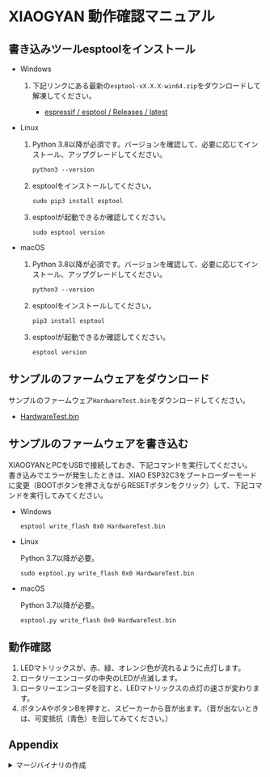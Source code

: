 # XIAOGYAN 動作確認マニュアル

## 書き込みツールesptoolをインストール

* Windows

    1. 下記リンクにある最新の`esptool-vX.X.X-win64.zip`をダウンロードして解凍してください。

        * [espressif / esptool / Releases / latest](https://github.com/espressif/esptool/releases/latest)

* Linux

    1. Python 3.8以降が必須です。バージョンを確認して、必要に応じてインストール、アップグレードしてください。

        ```
        python3 --version
        ```

    2. esptoolをインストールしてください。

        ```
        sudo pip3 install esptool
        ```

    3. esptoolが起動できるか確認してください。

        ```
        sudo esptool version
        ```

* macOS

    1. Python 3.8以降が必須です。バージョンを確認して、必要に応じてインストール、アップグレードしてください。

        ```
        python3 --version
        ```

    2. esptoolをインストールしてください。

        ```
        pip3 install esptool
        ```

    3. esptoolが起動できるか確認してください。

        ```
        esptool version
        ```

## サンプルのファームウェアをダウンロード

サンプルのファームウェア`HardwareTest.bin`をダウンロードしてください。

* [HardwareTest.bin](HardwareTest.bin)

## サンプルのファームウェアを書き込む

XIAOGYANとPCをUSBで接続しておき、下記コマンドを実行してください。  
書き込みでエラーが発生したときは、XIAO ESP32C3をブートローダーモードに変更（BOOTボタンを押さえながらRESETボタンをクリック）して、下記コマンドを実行してみてください。

* Windows

    ```
    esptool write_flash 0x0 HardwareTest.bin
    ```

* Linux

    Python 3.7以降が必要。

    ```
    sudo esptool.py write_flash 0x0 HardwareTest.bin
    ```

* macOS

    Python 3.7以降が必要。

    ```
    esptool.py write_flash 0x0 HardwareTest.bin
    ```

## 動作確認

1. LEDマトリックスが、赤、緑、オレンジ色が流れるように点灯します。
2. ロータリーエンコーダの中央のLEDが点滅します。
3. ロータリーエンコーダを回すと、LEDマトリックスの点灯の速さが変わります。
4. ボタンAやボタンBを押すと、スピーカーから音が出ます。（音が出ないときは、可変抵抗（青色）を回してみてください。）

## Appendix

<details>
<summary>マージバイナリの作成</summary>

```
esptool --chip esp32c3 merge_bin -o HardwareTest.bin -ff 80m -fm dio -fs 4MB 0x0000 bootloader.bin 0x8000 partitions.bin 0xe000 boot_app0.bin 0x10000 firmware.bin
```

</details>
